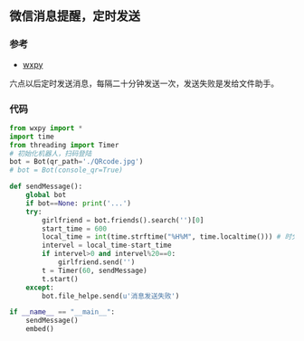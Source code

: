 ## 微信消息提醒，定时发送

### 参考
* [wxpy](https://github.com/youfou/wxpy)

六点以后定时发送消息，每隔二十分钟发送一次，发送失败是发给文件助手。

### 代码
```python
from wxpy import *
import time
from threading import Timer
# 初始化机器人，扫码登陆
bot = Bot(qr_path='./QRcode.jpg')
# bot = Bot(console_qr=True)

def sendMessage():
    global bot
    if bot==None: print('...')
    try:
        girlfriend = bot.friends().search('')[0]
        start_time = 600
        local_time = int(time.strftime("%H%M", time.localtime())) # 时分
        intervel = local_time-start_time
        if intervel>0 and intervel%20==0:
            girlfriend.send('')
        t = Timer(60, sendMessage)
        t.start()
    except:
        bot.file_helpe.send(u'消息发送失败')

if __name__ == "__main__":
    sendMessage()
    embed()
```